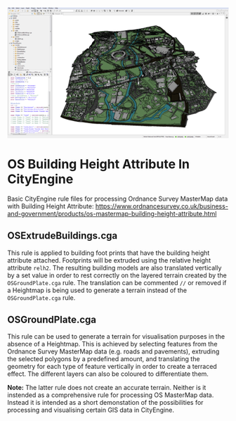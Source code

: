 ![OS Building Height in CityEngine](images/OS_Building_Height_In_CityEngine.png)

# OS Building Height Attribute In CityEngine
Basic CityEngine rule files for processing Ordnance Survey MasterMap data with Building Height Attribute:
https://www.ordnancesurvey.co.uk/business-and-government/products/os-mastermap-building-height-attribute.html

## OSExtrudeBuildings.cga
This rule is applied to building foot prints that have the building height attribute attached. Footprints will be extruded using the relative height attribute `relh2`. The resulting building models are also translated vertically by a set value in order to rest correctly on the layered terrain created by the `OSGroundPlate.cga` rule. The translation can be commented `//` or removed if a Heightmap is being used to generate a terrain instead of the `OSGroundPlate.cga` rule.

## OSGroundPlate.cga
This rule can be used to generate a terrain for visualisation purposes in the absence of a Heightmap. This is achieved by selecting features from the Ordnance Survey MasterMap data (e.g. roads and pavements), extruding the selected polygons by a predefined amount, and translating the geometry for each type of feature vertically in order to create a terraced effect. The different layers can also be coloured to differentiate them.

**Note:** The latter rule does not create an accurate terrain. Neither is it instended as a comprehensive rule for processing OS MasterMap data. Instead it is intended as a short demonstation of the possibilities for processing and visualising certain GIS data in CityEngine.
